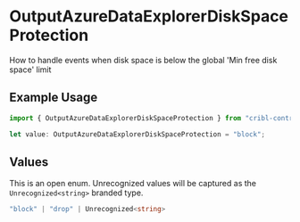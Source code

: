 # OutputAzureDataExplorerDiskSpaceProtection

How to handle events when disk space is below the global 'Min free disk space' limit

## Example Usage

```typescript
import { OutputAzureDataExplorerDiskSpaceProtection } from "cribl-control-plane/models";

let value: OutputAzureDataExplorerDiskSpaceProtection = "block";
```

## Values

This is an open enum. Unrecognized values will be captured as the `Unrecognized<string>` branded type.

```typescript
"block" | "drop" | Unrecognized<string>
```